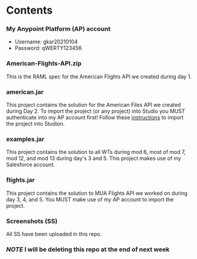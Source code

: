 # Contents

### My Anypoint Platform (AP) account
- Username: gkar20210104
- Password: qWERTY123456

### American-Flights-API.zip
This is the RAML spec for the American Flights API we created during day 1.

### american.jar
This project contains the solution for the American Files API we created during Day 2.  To import the project (or any project) into Studio you MUST authenticate into my AP account first!  Follow these [instructions](https://docs.mulesoft.com/studio/7.7/import-export-packages) to import the project into Studion.

### examples.jar
This project contains the solution to all WTs during mod 6, most of mod 7, mod 12, and mod 13 during day's 3 and 5.
This project makes use of my Salesforce account.

### flights.jar
This project contains the solution to MUA Flights API we worked on during day 3, 4, and 5.  You MUST make use of my AP account to import the project.

### Screenshots (SS)
All SS have been uploaded in this repo.


### ***NOTE*** I will be deleting this repo at the end of next week
